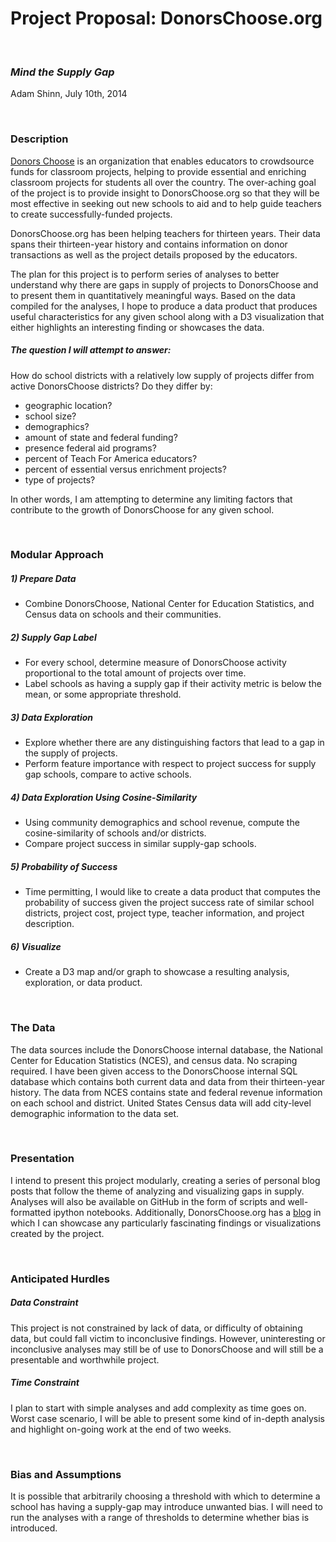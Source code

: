 Project Proposal: DonorsChoose.org 
===

</br>

### _Mind the Supply Gap_

Adam Shinn, July 10th, 2014

</br>

### Description
[Donors Choose](http://donorschoose.org) is an organization that enables educators to crowdsource funds for classroom projects, helping to provide essential and enriching classroom projects for students all over the country. The over-aching goal of the project is to provide insight to DonorsChoose.org so that they will be most effective in seeking out new schools to aid and to help guide teachers to create successfully-funded projects.

DonorsChoose.org has been helping teachers for thirteen years. Their data spans their thirteen-year history and contains information on donor transactions as well as the project details proposed by the educators.

The plan for this project is to perform series of analyses to better understand why there are gaps in supply of projects to DonorsChoose and to present them in quantitatively meaningful ways. Based on the data compiled for the analyses, I hope to produce a data product that produces useful characteristics for any given school along with a D3 visualization that either highlights an interesting finding or showcases the data.

##### The question I will attempt to answer:
How do school districts with a relatively low supply of projects differ from active DonorsChoose districts? Do they differ by:
- geographic location?
- school size?
- demographics?
- amount of state and federal funding?
- presence federal aid programs?
- percent of Teach For America educators?
- percent of essential versus enrichment projects?
- type of projects?

In other words, I am attempting to determine any limiting factors that contribute to the growth of DonorsChoose for any given school.

</br>

### Modular Approach
##### 1) Prepare Data
- Combine DonorsChoose, National Center for Education Statistics, and Census data on schools and their communities.

##### 2) Supply Gap Label
   - For every school, determine measure of DonorsChoose activity proportional to the total amount of projects over time.
   - Label schools as having a supply gap if their activity metric is below the mean, or some appropriate threshold.

##### 3) Data Exploration
   - Explore whether there are any distinguishing factors that lead to a gap in the supply of projects.
   - Perform feature importance with respect to project success for supply gap schools, compare to active schools.

##### 4) Data Exploration Using Cosine-Similarity
   - Using community demographics and school revenue, compute the cosine-similarity of schools and/or districts.
   - Compare project success in similar supply-gap schools.

##### 5) Probability of Success
   - Time permitting, I would like to create a data product that computes the probability of success given the project success rate of similar school districts, project cost, project type, teacher information, and project description.

##### 6) Visualize
   - Create a D3 map and/or graph to showcase a resulting analysis, exploration, or data product.

</br>

### The Data

The data sources include the DonorsChoose internal database, the National Center for Education Statistics (NCES), and census data. No scraping required. I have been given access to the DonorsChoose internal SQL database which contains both current data and data from their thirteen-year history. The data from NCES contains state and federal revenue information on each school and district. United States Census data will add city-level demographic information to the data set.

</br>

### Presentation

I intend to present this project modularly, creating a series of personal blog posts that follow the theme of analyzing and visualizing gaps in supply. Analyses will also be available on GitHub in the form of scripts and well-formatted ipython notebooks. Additionally, DonorsChoose.org has a [blog](http://data.donorschoose.org/) in which I can showcase any particularly fascinating findings or visualizations created by the project.

</br>

### Anticipated Hurdles
##### Data Constraint
This project is not constrained by lack of data, or difficulty of obtaining data, but could fall victim to inconclusive findings. However, uninteresting or inconclusive analyses may still be of use to DonorsChoose and will still be a presentable and worthwhile project.

##### Time Constraint
I plan to start with simple analyses and add complexity as time goes on. Worst case scenario, I will be able to present some kind of in-depth analysis and highlight on-going work at the end of two weeks.

</br>

### Bias and Assumptions
It is possible that arbitrarily choosing a threshold with which to determine a school has having a supply-gap may introduce unwanted bias. I will need to run the analyses with a range of thresholds to determine whether bias is introduced.

</br>
